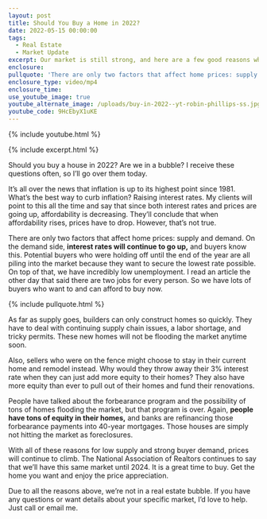 ```yaml
---
layout: post
title: Should You Buy a Home in 2022?
date: 2022-05-15 00:00:00
tags:
  - Real Estate
  - Market Update
excerpt: Our market is still strong, and here are a few good reasons why.
enclosure:
pullquote: 'There are only two factors that affect home prices: supply and demand.'
enclosure_type: video/mp4
enclosure_time:
use_youtube_image: true
youtube_alternate_image: /uploads/buy-in-2022--yt-robin-phillips-ss.jpg
youtube_code: 9HcEbyX1uKE
---
```

{% include youtube.html %}

{% include excerpt.html %}

Should you buy a house in 2022? Are we in a bubble? I receive these questions often, so I’ll go over them today.

It’s all over the news that inflation is up to its highest point since 1981. What’s the best way to curb inflation? Raising interest rates. My clients will point to this all the time and say that since both interest rates and prices are going up, affordability is decreasing. They’ll conclude that when affordability rises, prices have to drop. However, that’s not true.

There are only two factors that affect home prices: supply and demand. On the demand side, **interest rates will continue to go up,** and buyers know this. Potential buyers who were holding off until the end of the year are all piling into the market because they want to secure the lowest rate possible. On top of that, we have incredibly low unemployment. I read an article the other day that said there are two jobs for every person. So we have lots of buyers who want to and can afford to buy now.

{% include pullquote.html %}

As far as supply goes, builders can only construct homes so quickly. They have to deal with continuing supply chain issues, a labor shortage, and tricky permits. These new homes will not be flooding the market anytime soon.&nbsp;

Also, sellers who were on the fence might choose to stay in their current home and remodel instead. Why would they throw away their 3% interest rate when they can just add more equity to their homes? They also have more equity than ever to pull out of their homes and fund their renovations.

People have talked about the forbearance program and the possibility of tons of homes flooding the market, but that program is over. Again, **people have tons of equity in their homes,** and banks are refinancing those forbearance payments into 40-year mortgages. Those houses are simply not hitting the market as foreclosures.

With all of these reasons for low supply and strong buyer demand, prices will continue to climb. The National Association of Realtors continues to say that we’ll have this same market until 2024. It is a great time to buy. Get the home you want and enjoy the price appreciation.&nbsp;

Due to all the reasons above, we’re not in a real estate bubble. If you have any questions or want details about your specific market, I’d love to help. Just call or email me.
